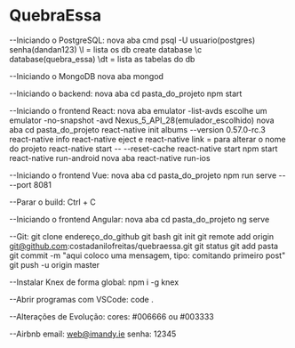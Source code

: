 # QuebraEssa

--Iniciando o PostgreSQL:
nova aba cmd
psql -U usuario(postgres)
senha(dandan123)
\l = lista os db
create database
\c database(quebra_essa)
\dt = lista as tabelas do db

--Iniciando o MongoDB
nova aba
mongod

--Iniciando o backend:
nova aba
cd pasta_do_projeto
npm start

--Iniciando o frontend React:
nova aba
emulator -list-avds
escolhe um
emulator -no-snapshot -avd Nexus_5_API_28(emulador_escolhido)
nova aba
cd pasta_do_projeto
react-native init albums --version 0.57.0-rc.3
react-native info
react-native eject e react-native link = para alterar o nome do projeto
react-native start -- --reset-cache
react-native start
npm start
react-native run-android
nova aba
react-native run-ios

--Iniciando o frontend Vue:
nova aba
cd pasta_do_projeto
npm run serve -- --port 8081

--Parar o build:
Ctrl + C

--Iniciando o frontend Angular:
nova aba
cd pasta_do_projeto
ng serve

--Git:
git clone endereço_do_github
git bash
git init
git remote add origin git@github.com:costadanilofreitas/quebraessa.git
git status
git add pasta
git commit -m "aqui coloco uma mensagem, tipo: comitando primeiro post" 
git push -u origin master  

--Instalar Knex de forma global:
npm i -g knex

--Abrir programas com VSCode:
code .

--Alterações de Evolução:
cores: #006666 ou #003333

--Airbnb
email: web@imandy.ie
senha: 12345